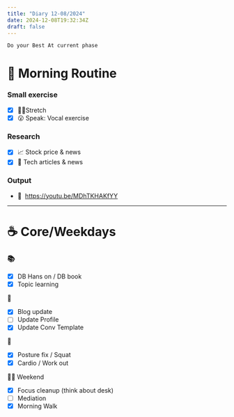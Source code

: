 ```yaml
---
title: "Diary 12-08/2024"  
date: 2024-12-08T19:32:34Z
draft: false
---
```


```tsx
Do your Best At current phase
```

# 🍳 Morning Routine

### Small exercise

- [x]  🧎‍♀️Stretch
- [x]  😮 Speak: Vocal exercise

### Research

- [x]  📈 Stock price & news
- [x]  👾 Tech articles & news

### Output

- 🎥  https://youtu.be/MDhTKHAKfYY

---

# ☕ Core/Weekdays

### 📚

- [x]  DB Hans on / DB book
- [x]  Topic learning

👑

- [x]  Blog update
- [ ]  Update Profile
- [x]  Update Conv Template

💪

- [x]  Posture fix / Squat
- [x]  Cardio / Work out

🧘‍♀️ Weekend

- [x]  Focus cleanup (think about desk)
- [ ]  Mediation
- [x]  Morning Walk